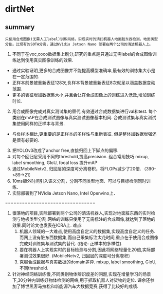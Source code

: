 # dirtNet

## summary
`只使用合成图像(无需人工label)训练网络，实现实时的清扫机器人地面脏东西检测，地面类型分割。比现有的SOTA分高，通过NVidia Jetson Nano 部署在两个公司的清洁机器人上。`

1. 不同于在voc,coco数据集上刷分,研究的重点是只通过无需label的合成图像训练达到使用真实图像训练的效果.
  - 通过实验证明,更多的合成图像并不能提高模型准确率,最有效的训练集大小是在一定范围的.
  - 正样本前景被重新表征128次,负样本背景被重新表征8次就足以涵盖数据变动范围.
  - 更多的表征增加数据集大小,并且会让在合成图像上的训练进入低效,增加训练时长.
2. 用合成图像完成对真实测试集的替代,有效通过合成数据集进行val和test. 每个类别在mAP在合成测试图像与真实测试图像基本相同. 合成测试集与真实测试集使用同样的正样本与背景.
  - 与负样本相比,更重要的是正样本的多样性与重新表征. 但是整体加数据增强还是很有必要的.
3. 把YOLOv3改成了anchor free,直接归回上下脚点的偏移.
4. 对每个回归层采用不同的threshold,提高precision. 组合常用技巧 mixup, label smoothing, GIoU, focal loss 提升mAP
5. 通过MobileNetv2, 归回层的深度可分离卷积，将FLOPs减少了20倍．（390->89->21）
6. 10ms额外时间引入语义分割，分割不同类型地面．可以与目标检测同时训练．
7. 实际部署到了NVidia Jetson Nano, Intel Openvino上．

================================

1. 很落地的项目,实际部署到两个公司的清洁机器人,实现对地面脏东西的实时检测与地板类型分割.网络的训练只使用了无需标注的合成图像,就达到了落地的效果.同时论文也发表在ICRA上.
    难点:
    1. 机器人领域的一大难点,使用高度自定义的数据集,实现高度自定义的任务.而网上没有脏东西数据集,而自己采集标注太花时间,重点在于使用合成图像完成对训练集与测试集的替代. (结论: 正样本的多样性).
    2. 要在机器人上实现实时的目标检测与分割,因此将网络轻量化20倍,实际部署测试效果很好. (MobileNetv2, 归回层的深度可分离卷积)
    3. 克服合成数据与真实数据的domain差异. mixup, label smoothing, GIoU, 不同threshold.
2. 针对神经网络训练慢,不同类别物体辨识度差的问题,实现在增量学习的场景下,30分钟内训练好物体检测的网络,用于抓取机器人对货物的定位.
课余还参加了博世黑客马拉松和新能源汽车大数据竞赛,获得了比较好的成绩.
